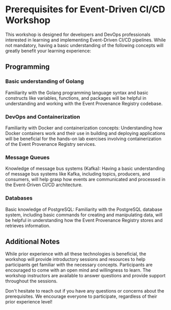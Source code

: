 # Prerequisites for Event-Driven CI/CD Workshop

This workshop is designed for developers and DevOps professionals interested in
learning and implementing Event-Driven CI/CD pipelines. While not mandatory,
having a basic understanding of the following concepts will greatly benefit your
learning experience:

## Programming

### Basic understanding of Golang

Familiarity with the Golang programming language syntax and basic constructs
like variables, functions, and packages will be helpful in understanding and
working with the Event Provenance Registry codebase.

### DevOps and Containerization

Familiarity with Docker and containerization concepts: Understanding how Docker
containers work and their use in building and deploying applications will be
beneficial for the hands-on lab exercises involving containerization of the
Event Provenance Registry services.

### Message Queues

Knowledge of message bus systems (Kafka): Having a basic understanding of
message bus systems like Kafka, including topics, producers, and consumers, will
help grasp how events are communicated and processed in the Event-Driven CI/CD
architecture.

### Databases

Basic knowledge of PostgreSQL: Familiarity with the PostgreSQL database system,
including basic commands for creating and manipulating data, will be helpful in
understanding how the Event Provenance Registry stores and retrieves
information.

## Additional Notes

While prior experience with all these technologies is beneficial, the workshop
will provide introductory sessions and resources to help participants get
familiar with the necessary concepts. Participants are encouraged to come with
an open mind and willingness to learn. The workshop instructors are available to
answer questions and provide support throughout the sessions.

Don't hesitate to reach out if you have any questions or concerns about the
prerequisites. We encourage everyone to participate, regardless of their prior
experience level!
